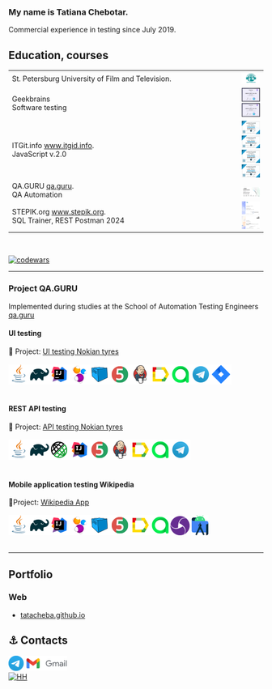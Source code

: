 ### My name is Tatiana Chebotar.

Commercial experience in testing since July 2019.

## Education, courses

<table width="100%" border='0'>
    <tr> 
      <td valign="middle">St. Petersburg University of Film and Television.</td>
      <td width="10%" valign="bottom"><img src="/images/kit.png"></td>
    </tr>
    <tr>
      <td valign="middle">Geekbrains</br>
      Software testing </br> 
      </td>
      <td width="10%">
          <img src="/images/certificate_chebotar.t_testing.jpeg">
          <img src="/images/certificate_chebotar.t_automationt.jpeg">
      </td>
    </tr>
    <tr>
      <td valign="middle">ITGit.info 
        <a target="_blank" href="https://itgid.info">www.itgid.info</a>.</br>
              JavaScript v.2.0</br> 
        <td width="10%" >
          <img src="/images/js_itgid.info.png">
          <img src="/images/js_function_itgid.info.png">
          <img src="/images/js_oop_itgid.info.png">
          <img src="/images/js_array_itgid.info.png">
        </td>
      </td>
    </tr>
    <tr>
      <td valign="middle">QA.GURU <a target="_blank" href="https://qa.guru">qa.guru</a>.</br>
     QA Automation 
      </td>
      <td width="10%" valign="bottom"><img src="/images/chebotar.t_qa.guru.jpg">
      </td>
    </tr>
    <tr>
      <td valign="middle">STEPIK.org <a target="_blank" href="https://stepik">www.stepik.org</a>.</br>
   SQL Trainer, REST Postman 2024
      </td>
      <td width="10%" valign="bottom"><img src="/images/stepik_SQL_chebotar.t.jpeg">
        <img src="/images/stepik_Postman_chebotar.t.jpeg">
      </td>
    </tr>
  </table>
  </br>
  
  [![codewars](https://www.codewars.com/users/Tata-12/badges/micro)](https://www.codewars.com/users/Tata-12)

---

### Project QA.GURU

Implemented during studies at the School of Automation Testing Engineers <a target="_blank" href="https://qa.guru">qa.guru</a>

#### UI testing

:link: Project: <a target="_blank" href="https://github.com/tatacheba/autotestForNokianTyres">UI testing Nokian tyres</a></br></br>
![This is an image](/icons/Java.png)![This is an image](/icons/Gradle.png)![This is an image](/icons/Intelij_IDEA.png)![This is an image](/icons/Selenide.png)![This is an image](/icons/Selenoid.png)![This is an image](/icons/JUnit5.png)![This is an image](/icons/Jenkins.png)![This is an image](/icons/Allure_Report.png)![This is an image](/icons/AllureTestOps.png)![This is an image](/icons/Telegram.png)![This is an image](/icons/Jira.png)</br></br>

#### REST API testing

:link: Project: <a target="_blank" href="https://github.com/tatacheba/api-test_NokianTyres">API testing Nokian tyres</a></br></br>
![This is an image](/icons/Java.png)![This is an image](/icons/Gradle.png)![This is an image](/icons/Rest-Assured.png)![This is an image](/icons/Intelij_IDEA.png)![This is an image](/icons/JUnit5.png)![This is an image](/icons/Jenkins.png)![This is an image](/icons/Allure_Report.png)![This is an image](/icons/AllureTestOps.png)![This is an image](/icons/Telegram.png)</br></br>

#### Mobile application testing Wikipedia

:link:Project: <a target="_blank" href="https://github.com/tatacheba/emulatorMobileTests">Wikipedia App</a></br></br>
![This is an image](/icons/Java.png)![This is an image](/icons/Gradle.png)![This is an image](/icons/Intelij_IDEA.png)![This is an image](/icons/Selenide.png)![This is an image](/icons/Selenoid.png)![This is an image](/icons/JUnit5.png)![This is an image](/icons/Allure_Report.png)![This is an image](/icons/AllureTestOps.png)![This is an image](/icons/appium.png) ![This is an image](/icons/androidstudio.png)</br></br>

---

## Portfolio

### Web

-   [tatacheba.github.io](https://tatacheba.github.io/)

## :anchor: Contacts

<a target="_blank" href="https://t.me/tatianacheb"><img src="/icons/Logo.png" height="30" width="auto" title="t.me/tatianacheb"></a>
<a href="mailto:tanya.cheba12@gmail.com" target="_blank"><img src="/icons/logo_gmail.png" height="30" width="auto" title="My Gmail"></a>  
[![HH](https://img.shields.io/badge/hh-%D1%80%D0%B5%D0%B7%D1%8E%D0%BC%D0%B5-%23e1011c%20)](https://spb.hh.ru/resume/10b9a9d9ff084bdafe0039ed1f584a304c5441)
